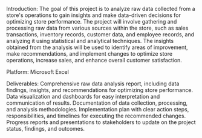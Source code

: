 Introduction:
The goal of this project is to analyze raw data collected from a store's operations to gain insights and make data-driven decisions for optimizing store performance. The project will involve gathering and processing raw data from various sources within the store, such as sales transactions, inventory records, customer data, and employee records, and analyzing it using statistical and analytical techniques. The insights obtained from the analysis will be used to identify areas of improvement, make recommendations, and implement changes to optimize store operations, increase sales, and enhance overall customer satisfaction.

Platform:
Microsoft Excel

Deliverables:
Comprehensive raw data analysis report, including data findings, insights, and recommendations for optimizing store performance.
Data visualization and dashboards for easy interpretation and communication of results.
Documentation of data collection, processing, and analysis methodologies.
Implementation plan with clear action steps, responsibilities, and timelines for executing the recommended changes.
Progress reports and presentations to stakeholders to update on the project status, findings, and outcomes.

